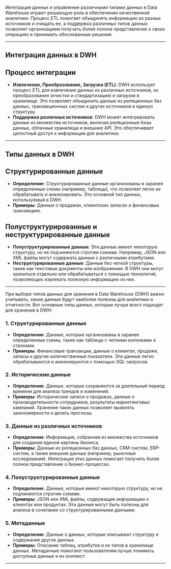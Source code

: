 
Интеграция данных и управление различными типами данных в Data Warehouse играют решающую роль в обеспечении качественной аналитики. Процесс ETL помогает объединять информацию из разных источников и очищать ее, а поддержка различных типов данных позволяет организациям получать более полное представление о своих операциях и принимать обоснованные решения.

---

## Интеграция данных в DWH

## Процесс интеграции

- **Извлечение, Преобразование, Загрузка (ETL)**: DWH использует процесс ETL для извлечения данных из различных источников, их преобразования (очистки и стандартизации) и загрузки в хранилище. Это позволяет объединить данные из реляционных баз данных, транзакционных систем и других источников в единую структуру.
- **Поддержка различных источников**: DWH может интегрировать данные из множества источников, включая реляционные базы данных, облачные хранилища и внешние API. Это обеспечивает целостный доступ к информации для аналитики.

---

## Типы данных в DWH

## Структурированные данные

- **Определение**: Структурированные данные организованы в заранее определенные схемы (например, таблицы), что позволяет легко их обрабатывать и анализировать. Это основной тип данных, используемый в DWH.
- **Примеры**: Данные о продажах, клиентских записях и финансовых транзакциях.

## Полуструктурированные и неструктурированные данные

- **Полуструктурированные данные**: Эти данные имеют некоторую структуру, но не подчиняются строгим схемам. Например, JSON или XML файлы могут содержать данные с различными атрибутами.
- **Неструктурированные данные**: Данные без четкой структуры, такие как текстовые документы или изображения. В DWH они могут храниться отдельно или обрабатываться с помощью технологий, позволяющих извлекать полезную информацию из них.

---

При выборе типов данных для хранения в Data Warehouse (DWH) важно учитывать, какие данные будут наиболее полезны для аналитики и отчетности. Вот основные типы данных, которые лучше всего подходят для хранения в DWH:

### 1. Структурированные данные

- **Определение**: Данные, которые организованы в заранее определенные схемы, такие как таблицы с четкими колонками и строками.
- **Примеры**: Финансовые транзакции, данные о клиентах, продажи, запасы и другие количественные показатели. Эти данные легко обрабатываются и анализируются с помощью SQL-запросов.

### 2. Исторические данные

- **Определение**: Данные, которые сохраняются за длительный период времени для анализа трендов и изменений.
- **Примеры**: Исторические записи о продажах, данные о производительности сотрудников, результаты маркетинговых кампаний. Хранение таких данных позволяет выявлять закономерности и делать прогнозы.

### 3. Данные из различных источников

- **Определение**: Информация, собранная из множества источников для создания единой картины бизнеса.
- **Примеры**: Данные из реляционных баз данных, CRM-систем, ERP-систем, а также внешние данные (например, рыночные исследования). Интеграция этих данных помогает получить более полное представление о бизнес-процессах.

### 4. Полуструктурированные данные

- **Определение**: Данные, которые имеют некоторую структуру, но не подчиняются строгим схемам.
- **Примеры**: JSON или XML файлы, содержащие информацию о клиентах или продуктах. Эти данные могут быть полезны для анализа в сочетании со структурированными данными.

### 5. Метаданные

- **Определение**: Данные о данных, которые описывают структуру и содержание других данных.
- **Примеры**: Описание таблиц, атрибутов и их типов в хранилище данных. Метаданные помогают пользователям лучше понимать доступные данные и их контекст.

---

